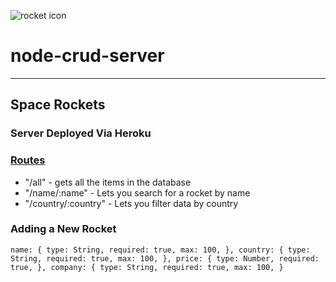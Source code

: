 ![rocket icon](http://www.myiconfinder.com/uploads/iconsets/256-256-2779fedb06c0abc979bca2fe196347dd-rocket.png "Rocket")
# node-crud-server 
---

## Space Rockets 

### Server Deployed Via Heroku

### [Routes](routes/product.route.js)

  * "/all" -  gets all the items in the database
  * "/name/:name" - Lets you search for a rocket by name
  * "/country/:country" - Lets you filter data by country

### Adding a New Rocket

`name: {
        type: String,
        required: true,
        max: 100,
    },
    country: {
        type: String,
        required: true,
        max: 100,
    },
    price: {
        type: Number,
        required: true,
    },
    company: {
        type: String,
        required: true,
        max: 100,
    }`